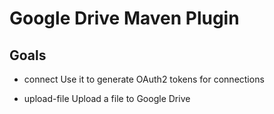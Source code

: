 Google Drive Maven Plugin
======================

Goals
----------------------

* connect
Use it to generate OAuth2 tokens for connections

* upload-file
Upload a file to Google Drive